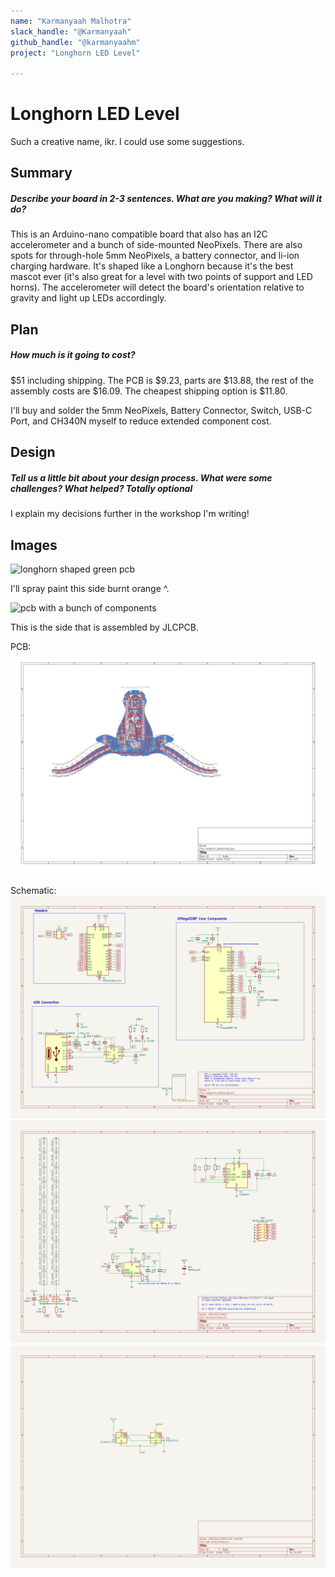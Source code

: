 ```yaml
---
name: "Karmanyaah Malhotra"
slack_handle: "@Karmanyaah"
github_handle: "@karmanyaahm"
project: "Longhorn LED Level"

---
```


# Longhorn LED Level

Such a creative name, ikr. I could use some suggestions.

## Summary
##### Describe your board in 2-3 sentences. What are you making? What will it do?

This is an Arduino-nano compatible board that also has an I2C accelerometer and a bunch of side-mounted NeoPixels. There are also spots for through-hole 5mm NeoPixels, a battery connector, and li-ion charging hardware. It's shaped like a Longhorn because it's the best mascot ever (it's also great for a level with two points of support and LED horns). The accelerometer will detect the board's orientation relative to gravity and light up LEDs accordingly.

## Plan
##### How much is it going to cost?

$51 including shipping. The PCB is $9.23, parts are $13.88, the rest of the assembly costs are $16.09. The cheapest shipping option is $11.80. 

I'll buy and solder the 5mm NeoPixels, Battery Connector, Switch, USB-C Port, and CH340N myself to reduce extended component cost.

## Design
##### Tell us a little bit about your design process. What were some challenges? What helped? ***Totally optional***

I explain my decisions further in the workshop I'm writing!

## Images

![longhorn shaped green pcb](https://cloud-k7cxb3o6w-hack-club-bot.vercel.app/0image.png)

I'll spray paint this side burnt orange ^.

![pcb with a bunch of components](https://cloud-3nvtmen07-hack-club-bot.vercel.app/0image.png)

This is the side that is assembled by JLCPCB.

PCB:
![](./longhorn_leds-brd.svg)

Schematic:
![](./longhorn_leds.svg)
![](./longhorn_leds-DEVICES_PAGE.svg)
![](./longhorn_leds-DEVICES_PAGE-LED-stick0.svg)
